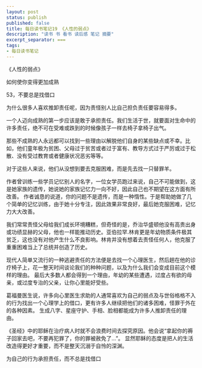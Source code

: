 ```yaml
---
layout: post
status: publish
published: false
title: 每日读书笔记19 《人性的弱点》
description: "读书 书 看书 读后感 笔记 摘要"
excerpt_separator: ===
tags:
- 每日读书笔记
---
```


《人性的弱点》 
 
如何使你变得更加成熟
 
53，不要总是找借口
 
为什么很多人喜欢推卸责任呢，因为责怪别人比自己担负责任要容易得多。
 
一个人迈向成熟的第一步应该是敢于承担责任。我们生活于世，就要面对生命中的许多责任，绝不可在受难或跌到的时候像孩子一样去椅子拿椅子出气。
 
那些不成熟的人永远都可以找到一些理由以解脱他们自身的某些缺点或不幸。比如，他们童年极为贫困、父母过于贫苦或者过于富有、教导方式过于严厉或过于松散、没有受过教育或者健康状况恶劣等等。
 
对于这些人来说，他们从没想到要去克服困难，而是先去找一只替罪羊。
 
作者曾训练一些学员记忆别人的名字，一位女学员跑过来说，自己不可能做到，这是她家族的遗传，她说她的家族记忆力一向不好，因此自己也不期望在这方面有所改善。
作者诚恳的说道，你的问题不是遗传，而是一种惰性。于是帮助她做了几个简单的记忆训练，由于她十分专注，因此效果非常良好，最后她克服困难，记忆力大大改善。
 
我们常常责怪父母给我们成长环境糟糕，但奇怪的是，乔治华盛顿他没有高贵出身或功绩显赫的父母，他也一样能推动历史。亚伯拉罕.林肯更是年幼物质条件极其贫乏，这也没有对他产生什么不良影响。林肯并没有想着去责怪任何人，他克服了重重困难当上了总统并创造了历史。
 
现代人简单又流行的一种逃避责任的方法便是去找一个心理医生，然后趟在他的诊疗椅子上，花一整天时间谈论我们的种种问题，以及为什么我们会变成目前这个模样的理由。
最后大多数人都会得到一个理由，年幼的某些遭遇，过度占有欲的母亲，或过度专治的父亲，让你心里能好受些。
 
葛福曼医生说，许多向心里医生求助的人通常喜欢为自己的弱点及与世俗格格不入的行为找出一个心理学上的借口，更有许多人继续把他们的诸多困难，怪罪于外在的各种因素。
生成八字、星座守护、手相、脸相都能成为许多人推卸责任的理由。
 
《圣经》中的耶稣在治疗病人时就不会浪费时间去探究原因。他会说“拿起你的褥子回家去吧，不要再犯罪了，你的罪被赦免了...”。
显然耶稣的态度是把人的生活改造得更好才重要，而不是整天沉溺于自怜的深渊。
 
为自己的行为承担责任，而不总是找借口


